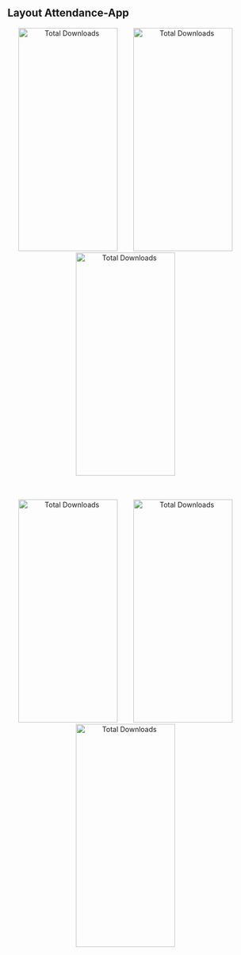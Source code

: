 ## Layout Attendance-App
<!-- <div> -->
<p align="center">
  <img src="https://github.com/Gifari15/web-school/assets/96565236/e349f721-e9dc-4b15-be84-c712faf5ffdb" alt="Total Downloads" width="200px" height="450px">&emsp;&emsp;
  <img src="https://github.com/Gifari15/web-school/assets/96565236/cffd5ad5-1f71-4bfe-8bda-c600f50ac460" alt="Total Downloads" width="200px" height="450px">&emsp;&emsp;
  <img src="https://github.com/Gifari15/web-school/assets/96565236/ed94cc24-a3d8-44b4-a3e8-8c7cd72c7bac" alt="Total Downloads" width="200px" height="450px">&emsp;&emsp;
</p>

<br>
<p align="center">
  <img src="https://github.com/Gifari15/web-school/assets/96565236/28263a26-81f8-439e-9744-546bef84894c" alt="Total Downloads" width="200px" height="450px">&emsp;&emsp;
   <img src="https://github.com/Gifari15/web-school/assets/96565236/a916122e-45a8-473f-9626-7a2bb3be01fb" alt="Total Downloads" width="200px" height="450px">&emsp;&emsp;
   <img src="https://github.com/Gifari15/web-school/assets/96565236/b41f5aee-4845-4891-94ab-0a33b8e9fd01" alt="Total Downloads" width="200px" height="450px">&emsp;&emsp;
<p align="center">
<!-- </div> -->
